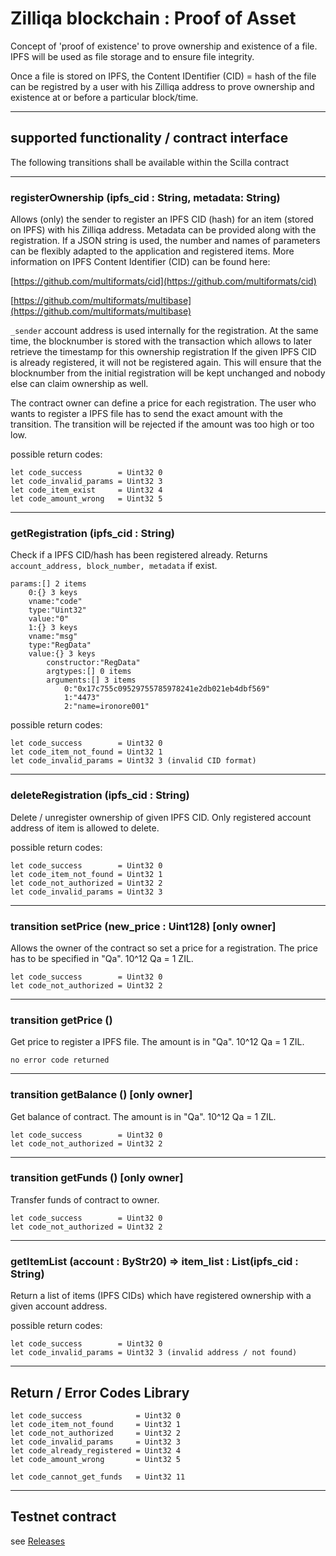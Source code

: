 # Zilliqa blockchain : Proof of Asset

Concept of 'proof of existence' to prove ownership and existence of a file. IPFS will be used as file storage and to ensure file integrity.

Once a file is stored on IPFS, the Content IDentifier (CID) = hash of the file can be registred by a user with his Zilliqa address to prove ownership and existence at or before a particular block/time.



---------------------------------------------------------------------------
## supported functionality / contract interface

The following transitions shall be available within the Scilla contract

---------------------------------------------------------------------------
### registerOwnership (ipfs_cid : String, metadata: String)
Allows (only) the sender to register an IPFS CID (hash) for an item (stored on IPFS) with his Zilliqa address.
Metadata can be provided along with the registration. If a JSON string is used, the number and names of parameters can be flexibly adapted to the application and registered items.
More information on IPFS Content Identifier (CID) can be found here:

[https://github.com/multiformats/cid](https://github.com/multiformats/cid)

[https://github.com/multiformats/multibase](https://github.com/multiformats/multibase)

`_sender` account address is used internally for the registration.
At the same time, the blocknumber is stored with the transaction which allows to later retrieve the timestamp for this ownership registration
If the given IPFS CID is already registered, it will not be registered again. This will ensure that the blocknumber from the initial registration will be kept unchanged and nobody else can claim ownership as well.

The contract owner can define a price for each registration.
The user who wants to register a IPFS file has to send the exact amount
with the transition. The transition will be rejected if the amount was too high or too low.

possible return codes:
```
let code_success        = Uint32 0
let code_invalid_params = Uint32 3
let code_item_exist     = Uint32 4
let code_amount_wrong   = Uint32 5
```
---------------------------------------------------------------------------
### getRegistration (ipfs_cid : String)
Check if a IPFS CID/hash has been registered already.
Returns `account_address, block_number, metadata` if exist.

```
params:[] 2 items
	0:{} 3 keys
	vname:"code"
	type:"Uint32"
	value:"0"
	1:{} 3 keys
	vname:"msg"
	type:"RegData"
	value:{} 3 keys
		constructor:"RegData"
		argtypes:[] 0 items
		arguments:[] 3 items
			0:"0x17c755c09529755785978241e2db021eb4dbf569"
			1:"4473"
			2:"name=ironore001"
```

possible return codes:
```
let code_success        = Uint32 0
let code_item_not_found = Uint32 1
let code_invalid_params = Uint32 3 (invalid CID format)
```
---------------------------------------------------------------------------
### deleteRegistration (ipfs_cid : String)
Delete / unregister ownership of given IPFS CID.
Only registered account address of item is allowed to delete.

possible return codes:

```
let code_success        = Uint32 0
let code_item_not_found = Uint32 1
let code_not_authorized = Uint32 2
let code_invalid_params = Uint32 3
```
---------------------------------------------------------------------------
### transition setPrice (new_price : Uint128) [only owner]
Allows the owner of the contract so set a price for a registration.
The price has to be specified in "Qa". 10^12 Qa = 1 ZIL.
```
let code_success        = Uint32 0
let code_not_authorized = Uint32 2
```
---------------------------------------------------------------------------
### transition getPrice ()
Get price to register a IPFS file. The amount is in "Qa". 10^12 Qa = 1 ZIL.
```
no error code returned
```
---------------------------------------------------------------------------
### transition getBalance () [only owner]
Get balance of contract. The amount is in "Qa". 10^12 Qa = 1 ZIL.
```
let code_success        = Uint32 0
let code_not_authorized = Uint32 2
```
---------------------------------------------------------------------------
### transition getFunds () [only owner]
Transfer funds of contract to owner.
```
let code_success        = Uint32 0
let code_not_authorized = Uint32 2
```
---------------------------------------------------------------------------
### getItemList (account : ByStr20) => item_list : List(ipfs_cid : String)
Return a list of items (IPFS CIDs) which have registered ownership with a given account address.

possible return codes:
```
let code_success        = Uint32 0
let code_invalid_params = Uint32 3 (invalid address / not found)
```

---------------------------------------------------------------------------
## Return / Error Codes Library
```
let code_success            = Uint32 0
let code_item_not_found     = Uint32 1
let code_not_authorized     = Uint32 2
let code_invalid_params     = Uint32 3
let code_already_registered = Uint32 4
let code_amount_wrong       = Uint32 5

let code_cannot_get_funds   = Uint32 11
```
---------------------------------------------------------------------------
## Testnet contract
see [Releases](../../releases) 
